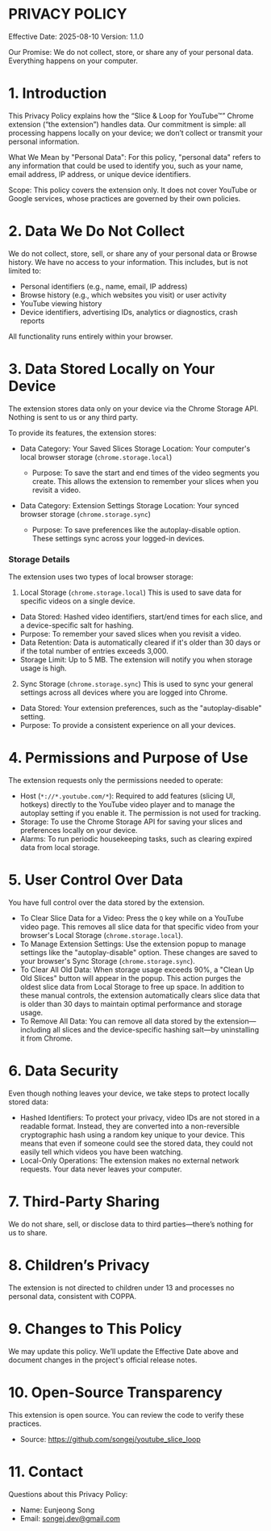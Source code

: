 PRIVACY POLICY
===
Effective Date: 2025-08-10
Version: 1.1.0

Our Promise: We do not collect, store, or share any of your personal data. Everything happens on your computer.

# 1. Introduction
This Privacy Policy explains how the “Slice & Loop for YouTube™” Chrome extension (“the extension”) handles data. Our commitment is simple: all processing happens locally on your device; we don’t collect or transmit your personal information.

What We Mean by "Personal Data": For this policy, "personal data" refers to any information that could be used to identify you, such as your name, email address, IP address, or unique device identifiers.

Scope: This policy covers the extension only. It does not cover YouTube or Google services, whose practices are governed by their own policies.

# 2. Data We Do Not Collect
We do not collect, store, sell, or share any of your personal data or Browse history. We have no access to your information. This includes, but is not limited to:
- Personal identifiers (e.g., name, email, IP address)
- Browse history (e.g., which websites you visit) or user activity
- YouTube viewing history
- Device identifiers, advertising IDs, analytics or diagnostics, crash reports

All functionality runs entirely within your browser.

# 3. Data Stored Locally on Your Device
The extension stores data only on your device via the Chrome Storage API. Nothing is sent to us or any third party.

To provide its features, the extension stores:

- Data Category: Your Saved Slices
Storage Location: Your computer's local browser storage (`chrome.storage.local`)
  - Purpose: To save the start and end times of the video segments you create. This allows the extension to remember your slices when you revisit a video.

- Data Category: Extension Settings
Storage Location: Your synced browser storage (`chrome.storage.sync`)
  - Purpose: To save preferences like the autoplay-disable option. These settings sync across your logged-in devices.

### Storage Details

The extension uses two types of local browser storage:

1. Local Storage (`chrome.storage.local`)
This is used to save data for specific videos on a single device.
- Data Stored: Hashed video identifiers, start/end times for each slice, and a device-specific salt for hashing.
- Purpose: To remember your saved slices when you revisit a video.
- Data Retention: Data is automatically cleared if it's older than 30 days or if the total number of entries exceeds 3,000.
- Storage Limit: Up to 5 MB. The extension will notify you when storage usage is high.

2. Sync Storage (`chrome.storage.sync`)
This is used to sync your general settings across all devices where you are logged into Chrome.
- Data Stored: Your extension preferences, such as the "autoplay-disable" setting.
- Purpose: To provide a consistent experience on all your devices.

# 4. Permissions and Purpose of Use
The extension requests only the permissions needed to operate:

- Host (`*://*.youtube.com/*`): Required to add features (slicing UI, hotkeys) directly to the YouTube video player and to manage the autoplay setting if you enable it. The permission is not used for tracking.
- Storage: To use the Chrome Storage API for saving your slices and preferences locally on your device.
- Alarms: To run periodic housekeeping tasks, such as clearing expired data from local storage.

# 5. User Control Over Data
You have full control over the data stored by the extension.
- To Clear Slice Data for a Video: Press the `Q` key while on a YouTube video page. This removes all slice data for that specific video from your browser's Local Storage (`chrome.storage.local`).
- To Manage Extension Settings: Use the extension popup to manage settings like the "autoplay-disable" option. These changes are saved to your browser's Sync Storage (`chrome.storage.sync`).
- To Clear All Old Data: When storage usage exceeds 90%, a "Clean Up Old Slices" button will appear in the popup. This action purges the oldest slice data from Local Storage to free up space. In addition to these manual controls, the extension automatically clears slice data that is older than 30 days to maintain optimal performance and storage usage.
- To Remove All Data: You can remove all data stored by the extension—including all slices and the device-specific hashing salt—by uninstalling it from Chrome.

# 6. Data Security
Even though nothing leaves your device, we take steps to protect locally stored data:
- Hashed Identifiers: To protect your privacy, video IDs are not stored in a readable format. Instead, they are converted into a non-reversible cryptographic hash using a random key unique to your device. This means that even if someone could see the stored data, they could not easily tell which videos you have been watching.
- Local-Only Operations: The extension makes no external network requests. Your data never leaves your computer.

# 7. Third-Party Sharing
We do not share, sell, or disclose data to third parties—there’s nothing for us to share.

# 8. Children’s Privacy
The extension is not directed to children under 13 and processes no personal data, consistent with COPPA.

# 9. Changes to This Policy
We may update this policy. We’ll update the Effective Date above and document changes in the project's official release notes.

# 10. Open-Source Transparency
This extension is open source. You can review the code to verify these practices.
- Source: https://github.com/songej/youtube_slice_loop

# 11. Contact
Questions about this Privacy Policy:
- Name: Eunjeong Song
- Email: songej.dev@gmail.com

